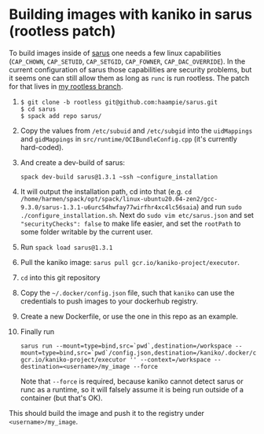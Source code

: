 # Building images with kaniko in sarus (rootless patch)

To build images inside of [sarus](https://github.com/eth-cscsc/sarus) one needs a few linux capabilities (`CAP_CHOWN`, `CAP_SETUID`, `CAP_SETGID`, `CAP_FOWNER`, `CAP_DAC_OVERRIDE`). In the current configuration of sarus those capabilities are security problems, but it seems one can still allow them as long as `runc` is run rootless. The patch for that lives in [my rootless branch](https://github.com/haampie/sarus/tree/rootless).

1. ```
   $ git clone -b rootless git@github.com:haampie/sarus.git
   $ cd sarus
   $ spack add repo sarus/
   ```
2. Copy the values from `/etc/subuid` and `/etc/subgid` into the `uidMappings` and `gidMappings` in `src/runtime/OCIBundleConfig.cpp` (it's currently hard-coded).
3. And create a dev-build of sarus:
   ```
   spack dev-build sarus@1.3.1 ~ssh ~configure_installation
   ```
4. It will output the installation path, cd into that (e.g. `cd /home/harmen/spack/opt/spack/linux-ubuntu20.04-zen2/gcc-9.3.0/sarus-1.3.1-u6urc54hwfay77wirfhr4xc4lc56saia`) and run `sudo ./configure_installation.sh`. Next do `sudo vim etc/sarus.json` and set `"securityChecks": false` to make life easier, and set the `rootPath` to some folder writable by the current user.
5. Run `spack load sarus@1.3.1`

6. Pull the kaniko image: `sarus pull gcr.io/kaniko-project/executor`.

7. `cd` into this git repository
8. Copy the `~/.docker/config.json` file, such that `kaniko` can use the credentials to push images to your dockerhub registry.
9. Create a new Dockerfile, or use the one in this repo as an example.
10. Finally run 
    ```
    sarus run --mount=type=bind,src=`pwd`,destination=/workspace --mount=type=bind,src=`pwd`/config.json,destination=/kaniko/.docker/config.json gcr.io/kaniko-project/executor '' --context=/workspace --destination=<username>/my_image --force
    ```
    Note that `--force` is required, because kaniko cannot detect sarus or runc as a runtime, so it will falsely assume it is being run outside of a container (but that's OK).

This should build the image and push it to the registry under `<username>/my_image`.

